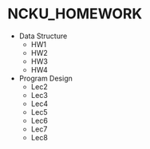 # NCKU_HOMEWORK

* Data Structure
	- HW1
	- HW2
	- HW3
	- HW4
* Program Design 
	- Lec2
	- Lec3
	- Lec4
	- Lec5
	- Lec6
	- Lec7
	- Lec8
